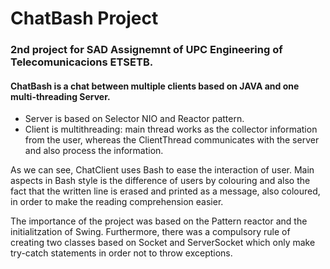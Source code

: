 # ChatBash Project
### 2nd project for SAD Assignemnt of UPC Engineering of Telecomunicacions ETSETB.

#### ChatBash is a chat between multiple clients based on JAVA and one multi-threading Server.
  * Server is based on Selector NIO and Reactor pattern.
  * Client is multithreading: main thread works as the collector information from the user, whereas the ClientThread communicates with the server and also process the information.

As we can see, ChatClient uses Bash to ease the interaction of user.
Main aspects in Bash style is the difference of users by colouring and also the fact that the written line is erased and printed as a message, also coloured, in order to make the reading comprehension easier.

The importance of the project was based on the Pattern reactor and the initialitzation of Swing.
Furthermore, there was a compulsory rule of creating two classes based on Socket and ServerSocket which only make try-catch statements in order not to throw exceptions.

